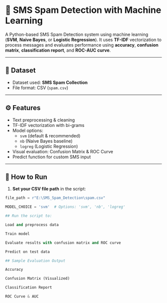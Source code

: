 # 📩 SMS Spam Detection with Machine Learning

A Python-based SMS Spam Detection system using machine learning (**SVM**, **Naive Bayes**, or **Logistic Regression**). It uses **TF-IDF** vectorization to process messages and evaluates performance using **accuracy**, **confusion matrix**, **classification report**, and **ROC-AUC curve**.

---

## 📂 Dataset

- Dataset used: **SMS Spam Collection**
- File format: CSV (`spam.csv`)

---

## ⚙️ Features

- Text preprocessing & cleaning
- TF-IDF vectorization with bi-grams
- Model options:
  - `svm` (default & recommended)
  - `nb` (Naive Bayes baseline)
  - `logreg` (Logistic Regression)
- Visual evaluation: Confusion Matrix & ROC Curve
- Predict function for custom SMS input

---

## 🚀 How to Run

1. **Set your CSV file path** in the script:
```python
file_path = r"E:\SMS_Spam_Detection\spam.csv"

MODEL_CHOICE = 'svm'  # Options: 'svm', 'nb', 'logreg'

## Run the script to:

Load and preprocess data

Train model

Evaluate results with confusion matrix and ROC curve

Predict on test data

## Sample Evaluation Output

Accuracy

Confusion Matrix (Visualized)

Classification Report

ROC Curve & AUC
